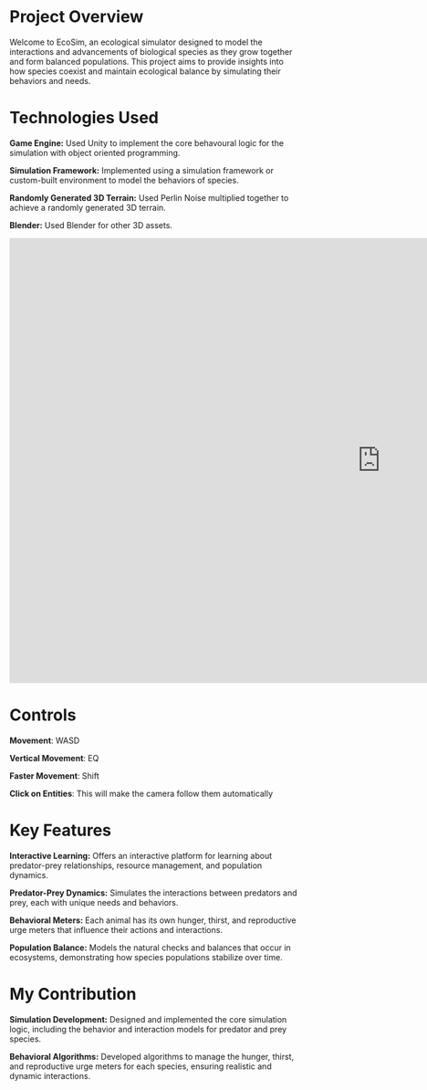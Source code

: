 # Project Overview

Welcome to EcoSim, an ecological simulator designed to model the interactions and advancements of biological species as they grow together and form balanced populations. This project aims to provide insights into how species coexist and maintain ecological balance by simulating their behaviors and needs.


# Technologies Used

**Game Engine:** Used Unity to implement the core behavoural logic for the simulation with object oriented programming.

**Simulation Framework:** Implemented using a simulation framework or custom-built environment to model the behaviors of species.

**Randomly Generated 3D Terrain:** Used Perlin Noise multiplied together to achieve a randomly generated 3D terrain.

**Blender:** Used Blender for other 3D assets.

<div>
<embed src="https://i.simmer.io/@TurboKozel/icosim" width="1300" height="780"></embed>
</div>

# Controls

**Movement**: WASD

**Vertical Movement**: EQ

**Faster Movement**: Shift

**Click on Entities**: This will make the camera follow them automatically


# Key Features

**Interactive Learning:** Offers an interactive platform for learning about predator-prey relationships, resource management, and population dynamics.

**Predator-Prey Dynamics:** Simulates the interactions between predators and prey, each with unique needs and behaviors.

**Behavioral Meters:** Each animal has its own hunger, thirst, and reproductive urge meters that influence their actions and interactions.

**Population Balance:** Models the natural checks and balances that occur in ecosystems, demonstrating how species populations stabilize over time.

<div>
<youtube embedId="NYq2078_xqc">
</div>

# My Contribution

**Simulation Development:** Designed and implemented the core simulation logic, including the behavior and interaction models for predator and prey species.

**Behavioral Algorithms:** Developed algorithms to manage the hunger, thirst, and reproductive urge meters for each species, ensuring realistic and dynamic interactions.
